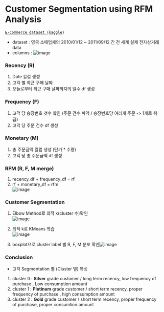 # Customer Segmentation using RFM Analysis

[`E-commerce dataset (kaggle)`](https://www.kaggle.com/datasets/carrie1/ecommerce-data?resource=download)

- dataset : 영국 소매업체의 2010/01/12 ~ 2011/09/12 간 전 세계 실제 전자상거래 data
- columns : ![image](https://github.com/Choe-minsung/TIL/assets/145301343/f0bda063-49c0-40aa-a89f-f67d946f1491)

### Recency (R)
1. Date 컬럼 생성
2. 고객 별 최근 구매 날짜
3. 오늘로부터 최근 구매 날짜까지의 일수 df 생성

### Frequency (F)
1. 고객 당 송장번호 갯수 학인 (주문 건수 파악 / 송장번호당 여러개 주문 -> 1개로 취급)
2. 고객 당 주문 건수 df 생성

### Monetary (M)
1. 총 주문금액 컬럼 생성 (단가 * 수량)
2. 고객 당 총 주문금액 df 생성

### RFM (R, F, M merge)
1. recency_df + frequency_df = rf
2. rf + monetary_df = rfm  
![image](https://github.com/Choe-minsung/TIL/assets/145301343/390b3d3c-a3ce-409d-8cc1-a1e700f41921)

### Customer Segmentation
1. Elbow Method로 최적 k(cluster 수)확인  
![image](https://github.com/Choe-minsung/TIL/assets/145301343/5f0db4fd-52fe-422d-8131-8d99e15d08e6)

2. 최적 k로 KMeans 학습  
![image](https://github.com/Choe-minsung/TIL/assets/145301343/86bf73b9-17b0-48a2-a460-f2a63c5b12f5)

3. boxplot으로 cluster label 별 R, F, M 분포 확인![image](https://github.com/Choe-minsung/TIL/assets/145301343/7e65563e-d76a-43f6-aa86-52c7b970c201)


### Conclusion
- 고객 Segmentation 별 (Cluster 별) 특성
1. cluster 0 : **Silver** grade customer / long term recency, low frequency of purchase , Low consumption amount
2. cluster 1 : **Platinum** grade customer / short term recency, proper frequency of purchase , high consumption amount
3. cluster 2 : **Gold** grade customer / short term recency, proper frequency of purchase, proper consumtion amount

